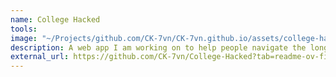 ```yaml
---
name: College Hacked
tools: 
image: "~/Projects/github.com/CK-7vn/CK-7vn.github.io/assets/college-hacked.jpg"
description: A web app I am working on to help people navigate the long (hopefully not) walk to earning higher education. The end goal is a web application that people can go to and with the assistance of AI build a college degree program using other college credit resources, things like CLEP, and ACE credits, instead of using strictly brick and mortar credits. I personally have used a similar path to get my Associates degree in less than one year, and earn upwards of 100 credits from August of 2023, to October of 2024. Currently I am working on training an LLM with data specific to colleges, and college credit.
external_url: https://github.com/CK-7vn/College-Hacked?tab=readme-ov-file
---
```

